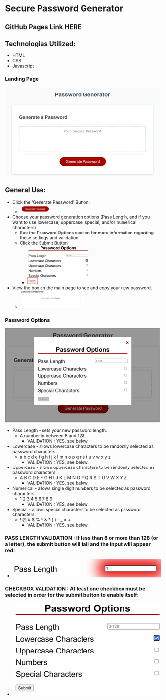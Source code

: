 # Secure Password Generator

## GitHub Pages Link HERE

## Technologies Utilized:
- HTML
- CSS
- Javascript

### Landing Page

<img src="assets\readmeImages\fullpageScreenshot.png" alt="Full page screenshot of the site, with the words 'Password Generator' and a 'Generate Password' button." style="width:500px"/>

## General Use:
- Click the 'Generate Password' Button: 
    - <img src="assets\readmeImages\generatePasswordButtonScreenshot.png" alt="A closeup screenshot of the 'Generate Password' button." style="width:100px"/>
- Choose your password generation options (Pass Length, and if you want to use lowercase, uppercase, special, and/or numerical characters)
    - See the Password Options section for more information regarding these settings and validation.
    - Click the Submit Button
        - <img src="assets\readmeImages\chooseSubmitButtonScreenshot.png" alt="A closeup screenshot of the 'Generate Password' button." style="width:200px"/>
- View the box on the main page to see and copy your new password.
    - <img src="assets\readmeImages\passwordGeneratedScreenshot.png" alt="A closeup screenshot of the 'Generate Password' button." style="width:200px"/>



### Password Options
<img src="assets\readmeImages\passwordOptionsScreenshot.png" alt="A screenshot of the Password Options modal that appears after clicking the 'Generate Password' button. There include Pass Length number bow, Lowercase, Uppercase, Numerical, and Special checkbox inputs." style="width:500px"/>

- Pass Length - sets your new password length.
    -  A number in between 8 and 128. 
        - VALIDATION : YES, see below.
- Lowercase - allows lowercase characters to be randomly selected as password characters.
    - a b c d e f g h i j k l m n o p q r s t u v w x y z
        - VALIDATION : YES, see below.
- Uppercase - allows uppercase characters to be randomly selected as password characters.
    - A B C D E F G H I J K L M N O P Q R S T U V W X Y Z
        - VALIDATION : YES, see below.
- Numerical - allows single digit numbers to be selected as password characters.
    - 1 2 3 4 5 6 7 8 9
        - VALIDATION : YES, see below.
- Special - allows special characters to be selected as password characters.
    - ! @ # $ % ^ & * ( ) - _ = +
        - VALIDATION : YES, see below.

### PASS LENGTH VALIDATION : If less than 8 or more than 128 (or a letter), the submit button will fail and the input will appear red:
- <img src="assets\readmeImages\incorrectPassLengthProvidedScreenshot.png" alt="MarineGEO circle logo" style="width:500px"/>

### CHECKBOX VALIDATION : At least one checkbox must be selected in order for the submit button to enable itself:
- <img src="assets\readmeImages\enabledSubmitButtonScreenshot.png" alt="MarineGEO circle logo" style="width:500px"/>


